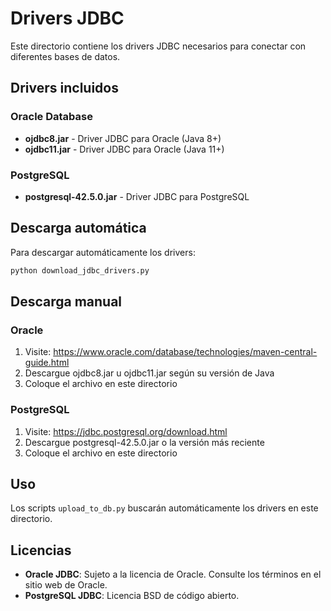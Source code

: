 # Drivers JDBC

Este directorio contiene los drivers JDBC necesarios para conectar con diferentes bases de datos.

## Drivers incluidos

### Oracle Database
- **ojdbc8.jar** - Driver JDBC para Oracle (Java 8+)
- **ojdbc11.jar** - Driver JDBC para Oracle (Java 11+)

### PostgreSQL  
- **postgresql-42.5.0.jar** - Driver JDBC para PostgreSQL

## Descarga automática

Para descargar automáticamente los drivers:

```bash
python download_jdbc_drivers.py
```

## Descarga manual

### Oracle
1. Visite: https://www.oracle.com/database/technologies/maven-central-guide.html
2. Descargue ojdbc8.jar u ojdbc11.jar según su versión de Java
3. Coloque el archivo en este directorio

### PostgreSQL
1. Visite: https://jdbc.postgresql.org/download.html
2. Descargue postgresql-42.5.0.jar o la versión más reciente
3. Coloque el archivo en este directorio

## Uso

Los scripts `upload_to_db.py` buscarán automáticamente los drivers en este directorio.

## Licencias

- **Oracle JDBC**: Sujeto a la licencia de Oracle. Consulte los términos en el sitio web de Oracle.
- **PostgreSQL JDBC**: Licencia BSD de código abierto.
